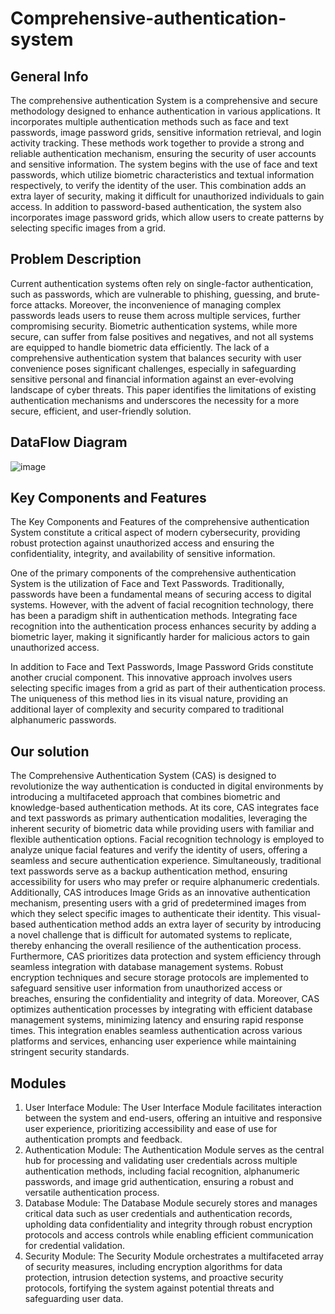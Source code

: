 # Comprehensive-authentication-system

## General Info
The comprehensive authentication System is a comprehensive and secure methodology designed to enhance authentication in various applications. It incorporates multiple authentication methods such as face and text passwords, image password grids, sensitive information retrieval, and login activity tracking. These methods work together to provide a strong and reliable authentication mechanism, ensuring the security of user accounts and sensitive information. The system begins with the use of face and text passwords, which utilize biometric characteristics and textual information respectively, to verify the identity of the user. This combination adds an extra layer of security, making it difficult for unauthorized individuals to gain access. In addition to password-based authentication, the system also incorporates image password grids, which allow users to create patterns by selecting specific images from a grid. 


## Problem Description
Current authentication systems often rely on single-factor authentication, such as passwords, which are vulnerable to  phishing, guessing, and brute-force attacks. Moreover, the inconvenience of managing complex passwords leads  users to reuse them across multiple services, further compromising security. Biometric authentication systems, while  more secure, can suffer from false positives and negatives, and not all systems are equipped to handle biometric data  efficiently. The lack of a comprehensive authentication system that balances security with user convenience poses  significant challenges, especially in safeguarding sensitive personal and financial information against an  ever-evolving landscape of cyber threats. This paper identifies the limitations of existing authentication mechanisms  and underscores the necessity for a more secure, efficient, and user-friendly solution.


## DataFlow Diagram
![image](https://github.com/aaditthya/Comprehensive-authentication-system/assets/101554167/2e932bf2-aa2e-4296-a97b-9137cf265f56)


## Key Components and Features
The Key Components and Features of the comprehensive authentication System constitute a critical aspect of modern cybersecurity, providing robust protection against unauthorized access and ensuring the confidentiality, integrity, and availability of sensitive information. 

One of the primary components of the comprehensive authentication System is the utilization of Face and Text Passwords. Traditionally, passwords have been a fundamental means of securing access to digital systems. However, with the advent of facial recognition technology, there has been a paradigm shift in authentication methods. Integrating face recognition into the authentication process enhances security by adding a biometric layer, making it significantly harder for malicious actors to gain unauthorized access.

In addition to Face and Text Passwords, Image Password Grids constitute another crucial component. This innovative approach involves users selecting specific images from a grid as part of their authentication process. The uniqueness of this method lies in its visual nature, providing an additional layer of complexity and security compared to traditional alphanumeric passwords.

## Our solution 
The Comprehensive Authentication System (CAS) is designed to revolutionize the way authentication is conducted in digital environments by introducing a multifaceted approach that combines biometric and knowledge-based authentication methods. At its core, CAS integrates face and text passwords as primary authentication modalities, leveraging the inherent security of biometric data while providing users with familiar and flexible authentication options. Facial recognition technology is employed to analyze unique facial features and verify the identity of users, offering a seamless and secure authentication experience. Simultaneously, traditional text passwords serve as a backup authentication method, ensuring accessibility for users who may prefer or require alphanumeric credentials. Additionally, CAS introduces Image Grids as an innovative authentication mechanism, presenting users with a grid of predetermined images from which they select specific images to authenticate their identity. This visual-based authentication method adds an extra layer of security by introducing a novel challenge that is difficult for automated systems to replicate, thereby enhancing the overall resilience of the authentication process. 
Furthermore, CAS prioritizes data protection and system efficiency through seamless integration with database management systems. Robust encryption techniques and secure storage protocols are implemented to safeguard sensitive user information from unauthorized access or breaches, ensuring the confidentiality and integrity of data. Moreover, CAS optimizes authentication processes by integrating with efficient database management systems, minimizing latency and ensuring rapid response times. This integration enables seamless authentication across various platforms and services, enhancing user experience while maintaining stringent security standards.

## Modules
1. User Interface Module:
	The User Interface Module facilitates interaction between the system and end-users, offering an intuitive and responsive user experience, prioritizing accessibility and ease of use for authentication prompts and feedback.
2. Authentication Module:
	The Authentication Module serves as the central hub for processing and validating user credentials across multiple authentication methods, including facial recognition, alphanumeric passwords, and image grid authentication, ensuring a robust and versatile authentication process.
3. Database Module:
	The Database Module securely stores and manages critical data such as user credentials and authentication records, upholding data confidentiality and integrity through robust encryption protocols and access controls while enabling efficient communication for credential validation.
4. Security Module:
	The Security Module orchestrates a multifaceted array of security measures, including encryption algorithms for data protection, intrusion detection systems, and proactive security protocols, fortifying the system against potential threats and safeguarding user data.






